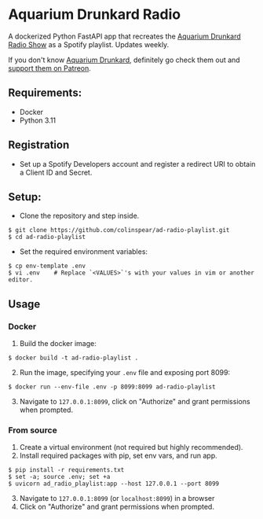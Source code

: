 # Aquarium Drunkard Radio

A dockerized Python FastAPI app that recreates the [Aquarium Drunkard Radio Show](https://aquariumdrunkard.com/category/sirius/) as a Spotify playlist. Updates weekly.

If you don't know [Aquarium Drunkard](https://aquariumdrunkard.com/), definitely go check them out and [support them on Patreon](https://www.patreon.com/aquariumdrunkard). 

## Requirements:

- Docker
- Python 3.11

## Registration

- Set up a Spotify Developers account and register a redirect URI to obtain a Client ID and Secret.

## Setup:

- Clone the repository and step inside.

```
$ git clone https://github.com/colinspear/ad-radio-playlist.git
$ cd ad-radio-playlist
```

- Set the required environment variables:

```
$ cp env-template .env
$ vi .env    # Replace `<VALUES>`'s with your values in vim or another editor.
```

## Usage
### Docker

1. Build the docker image:

```
$ docker build -t ad-radio-playlist .
```

2. Run the image, specifying your `.env` file and exposing port 8099:

```
$ docker run --env-file .env -p 8099:8099 ad-radio-playlist
```

3. Navigate to `127.0.0.1:8099`, click on "Authorize" and grant permissions when prompted.

### From source

1. Create a virtual environment (not required but highly recommended).
2. Install required packages with pip, set env vars, and run app.

```
$ pip install -r requirements.txt
$ set -a; source .env; set +a
$ uvicorn ad_radio_playlist:app --host 127.0.0.1 --port 8099
```

3. Navigate to `127.0.0.1:8099` (or `localhost:8099`) in a browser
4. Click on "Authorize" and grant permissions when prompted.

